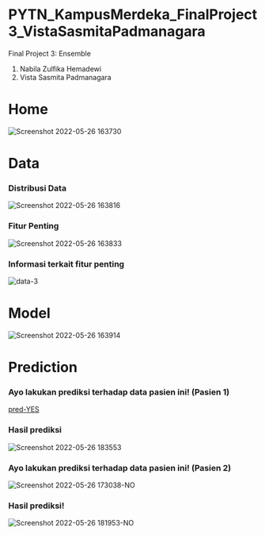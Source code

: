 # PYTN_KampusMerdeka_FinalProject3_VistaSasmitaPadmanagara

Final Project 3: Ensemble
1. Nabila Zulfika Hemadewi
2. Vista Sasmita Padmanagara

# Home
![Screenshot 2022-05-26 163730](https://user-images.githubusercontent.com/73339446/170461865-2974ba9d-10ba-42a4-9a31-10c8283e77b3.png)

# Data
### Distribusi Data
![Screenshot 2022-05-26 163816](https://user-images.githubusercontent.com/73339446/170462343-f11e50a9-d3da-42c9-bbbf-c606e69d34b2.png)

### Fitur Penting
![Screenshot 2022-05-26 163833](https://user-images.githubusercontent.com/73339446/170462433-e3e91a7b-93b2-4125-a401-35aeef3939ca.png)

### Informasi terkait fitur penting
![data-3](https://user-images.githubusercontent.com/73339446/170483774-86da5bd5-4705-4ec7-a7da-f3fd6ed29df1.png)

# Model
![Screenshot 2022-05-26 163914](https://user-images.githubusercontent.com/73339446/170462679-8dad9d84-bd05-49b3-95f9-770b13d678d4.png)

# Prediction
### Ayo lakukan prediksi terhadap data pasien ini! (Pasien 1)
[pred-YES](https://user-images.githubusercontent.com/73339446/170484218-5014c7e6-a8dd-40ca-9895-0a1697fa3720.png)

### Hasil prediksi
![Screenshot 2022-05-26 183553](https://user-images.githubusercontent.com/73339446/170480427-41a43084-4ae6-4e6e-8f79-3b94b0745e20.png)

### Ayo lakukan prediksi terhadap data pasien ini! (Pasien 2)
![Screenshot 2022-05-26 173038-NO](https://user-images.githubusercontent.com/73339446/170471053-d7f3b8f9-aaa8-4971-a6b9-0ce010494c3d.png)

### Hasil prediksi!
![Screenshot 2022-05-26 181953-NO](https://user-images.githubusercontent.com/73339446/170478226-dbfc584d-516b-4449-9367-8df26c741b7e.png)

